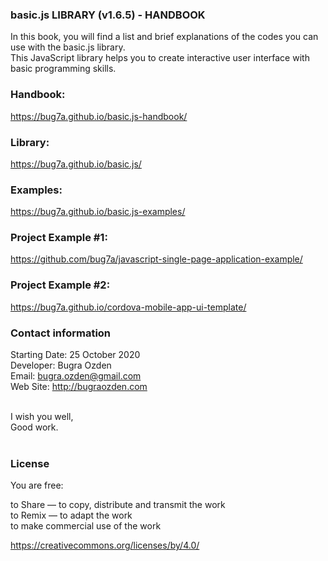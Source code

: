 ### basic.js LIBRARY (v1.6.5) - HANDBOOK

In this book, you will find a list and brief explanations of the codes you can use with the basic.js library.<br>
This JavaScript library helps you to create interactive user interface with basic programming skills.<br />

### Handbook:
https://bug7a.github.io/basic.js-handbook/

### Library:
https://bug7a.github.io/basic.js/

### Examples:
https://bug7a.github.io/basic.js-examples/

### Project Example #1:
https://github.com/bug7a/javascript-single-page-application-example/

### Project Example #2:
https://bug7a.github.io/cordova-mobile-app-ui-template/

### Contact information

Starting Date: 25 October 2020<br>
Developer: Bugra Ozden<br>
Email: bugra.ozden@gmail.com<br>
Web Site: http://bugraozden.com<br><br>

I wish you well,<br />
Good work.<br /><br />

### License

You are free:<br />

to Share — to copy, distribute and transmit the work<br />
to Remix — to adapt the work<br />
to make commercial use of the work<br />

<https://creativecommons.org/licenses/by/4.0/><br /><br />
